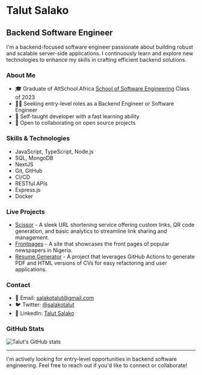 # Talut Salako

## Backend Software Engineer

I'm a backend-focused software engineer passionate about building robust and scalable server-side applications. I continuously learn and explore new technologies to enhance my skills in crafting efficient backend solutions.

### About Me

- 🎓 Graduate of AltSchool Africa [School of Software Engineering](https://altschoolafrica.com/schools/engineering) Class of 2023
- 👨‍💻 Seeking entry-level roles as a Backend Engineer or Software Engineer
- 🌱 Self-taught developer with a fast learning ability
- 🤝 Open to collaborating on open source projects

### Skills & Technologies

- JavaScript, TypeScript, Node.js
- SQL, MongoDB
- NextJS
- Git, GitHub
- CI/CD
- RESTful APIs
- Express.js
- Docker

### Live Projects

- [Scissor](https://scissor.talut.tech) - A sleek URL shortening service offering custom links, QR code generation, and basic analytics to streamline link sharing and management.
- [Frontpages](https://frontpages.talut.tech) - A site that showcases the front pages of popular newspapers in Nigeria.
- [Resume Generator]([https://github.com/plutack](https://github.com/plutack/Resume-Generator)) - A project that leverages GitHub Actions to generate PDF and HTML versions of CVs for easy refactoring and user applications.

### Contact

- 📧 Email: salakotalut@gmail.com
- 🐦 Twitter: [@salakotalut](https://twitter.com/salakotalut)
- 💼 LinkedIn: [Talut Salako](https://www.linkedin.com/in/talut-salako/)

### GitHub Stats

![Talut's GitHub stats](https://github-readme-stats.vercel.app/api?username=plutack&show_icons=true)

---

I'm actively looking for entry-level opportunities in backend software engineering. Feel free to reach out if you'd like to connect or collaborate!
